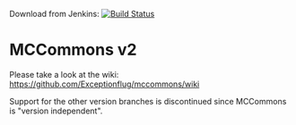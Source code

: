 Download from Jenkins: [![Build Status](http://ci.exceptionflug.de/job/MCCommons/badge/icon)](http://ci.exceptionflug.de/job/MCCommons/)

# MCCommons v2
Please take a look at the wiki: https://github.com/Exceptionflug/mccommons/wiki

Support for the other version branches is discontinued since MCCommons is "version independent".
